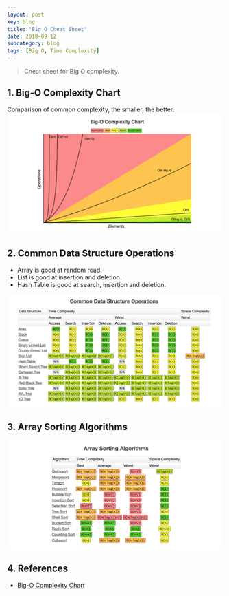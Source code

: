 ```yaml
---
layout: post
key: blog
title: "Big O Cheat Sheet"
date: 2018-09-12
subcategory: blog
tags: [Big O, Time Complexity]
---
```


> Cheat sheet for Big O complexity.

## 1. Big-O Complexity Chart
Comparison of common complexity, the smaller, the better.
![image](/assets/images/blog/2018-09-12/complexity_chart.png)

## 2. Common Data Structure Operations
* Array is good at random read.
* List is good at insertion and deletion.
* Hash Table is good at search, insertion and deletion.

![image](/assets/images/blog/2018-09-12/data_structure_operations.png)

## 3. Array Sorting Algorithms
![image](/assets/images/blog/2018-09-12/sorting_algorithms.png)

## 4. References
* [Big-O Complexity Chart](http://bigocheatsheet.com/)
